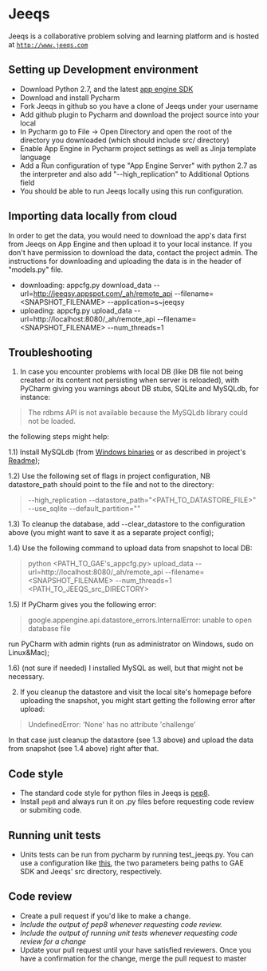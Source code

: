 Jeeqs
=====

Jeeqs is a collaborative problem solving and learning platform and is hosted at [`http://www.jeeqs.com`](http://www.jeeqs.com)


## Setting up Development environment 

* Download Python 2.7, and the latest [app engine SDK](https://developers.google.com/appengine/downloads) 
* Download and install Pycharm 
* Fork Jeeqs in github so you have a clone of Jeeqs under your username
* Add github plugin to Pycharm and download the project source into your local
* In Pycharm go to File -> Open Directory and open the root of the directory you downloaded (which should include src/ directory)
* Enable App Engine in Pycharm project settings as well as Jinja template language
* Add a Run configuration of type "App Engine Server" with python 2.7 as the interpreter and also add "--high_replication" to Additional Options field 
* You should be able to run Jeeqs locally using this run configuration.


## Importing data locally from cloud
In order to get the data, you would need to download the app's data first from Jeeqs on App Engine and then upload it to your local instance.
If you don't have permission to download the data, contact the project admin. The instructions for downloading and uploading the data is in the header
of "models.py" file. 

* downloading: appcfg.py download_data --url=http://jeeqsy.appspot.com/_ah/remote_api --filename=&lt;SNAPSHOT_FILENAME&gt; --application=s~jeeqsy
* uploading: appcfg.py upload_data --url=http://localhost:8080/_ah/remote_api --filename=&lt;SNAPSHOT_FILENAME&gt; --num_threads=1

## Troubleshooting

1) In case you encounter problems with local DB (like DB file not being created or its content not persisting when server is reloaded), with PyCharm giving you warnings about DB stubs, SQLite and MySQLdb, for instance:
> The rdbms API is not available because the MySQLdb library could not be loaded.

the following steps might help:

1.1) Install MySQLdb (from [Windows binaries](http://www.lfd.uci.edu/~gohlke/pythonlibs/#mysql-python) or as described in project's [Readme](https://sourceforge.net/projects/mysql-python/files/mysql-python/1.2.3/));

1.2) Use the following set of flags in project configuration, NB datastore_path should point to the file and not to the directory:
> --high_replication --datastore_path="&lt;PATH_TO_DATASTORE_FILE&gt;" --use_sqlite --default_partition=""

1.3) To cleanup the database, add --clear_datastore to the configuration above (you might want to save it as a separate project config);

1.4) Use the following command to upload data from snapshot to local DB:
> python &lt;PATH_TO_GAE's_appcfg.py&gt; upload_data --url=http://localhost:8080/_ah/remote_api --filename=&lt;SNAPSHOT_FILENAME&gt; --num_threads=1 &lt;PATH_TO_JEEQS_src_DIRECTORY&gt;

1.5) If PyCharm gives you the following error:
> google.appengine.api.datastore_errors.InternalError: unable to open database file

run PyCharm with admin rights (run as administrator on Windows, sudo on Linux&Mac);

1.6) (not sure if needed) I installed MySQL as well, but that might not be necessary.

2) If you cleanup the datastore and visit the local site's homepage before uploading the snapshot, you might start getting the following error after upload:
> UndefinedError: 'None' has no attribute 'challenge'

In that case just cleanup the datastore (see 1.3 above) and upload the data from snapshot (see 1.4 above) right after that.

## Code style
* The standard code style for python files in Jeeqs is [pep8](http://www.python.org/dev/peps/pep-0008/). 
* Install `pep8` and always run it on .py files before requesting code review or submiting code.  

## Running unit tests
* Units tests can be run from pycharm by running test_jeeqs.py. You can use a configuration like [this](http://i.imgur.com/pjqvS.png), the two parameters being paths to GAE SDK and Jeeqs' src directory, respectively.

## Code review 
* Create a pull request if you'd like to make a change.
* *Include the output of pep8 whenever requesting code review.*
* *Include the output of running unit tests whenever requesting code review for a change*
* Update your pull request until your have satisfied reviewers. Once you have a confirmation for the change, merge the pull request to master 
